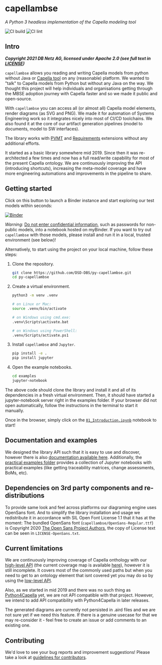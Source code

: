 # capellambse

*A Python 3 headless implementation of the Capella modeling tool*

![CI build](https://github.com/DSD-DBS/py-capella-mbse/actions/workflows/build-test-publish.yml/badge.svg)
![CI lint](https://github.com/DSD-DBS/py-capella-mbse/actions/workflows/lint.yml/badge.svg)

## Intro

***Copyright 2021 DB Netz AG, licensed under Apache 2.0 (see full text in [LICENSE](https://github.com/DSD-DBS/py-capellambse/blob/master/LICENSE))***

`capellambse` allows you reading and writing Capella models from python without Java or [Capella tool](https://www.eclipse.org/capella/) on any (reasonable) platform. We wanted to "talk" to Capella models from Python but without any Java on the way. We thought this project will help individuals and organisations getting through the MBSE adoption journey with Capella faster and so we made it public and open-source.

With `capellambse` you can access all (or almost all) Capella model elements, render diagrams (as SVG and PNG). We made it for automation of Systems Engineering work so it integrates nicely into most of CI/CD toolchains. We also found it at the core of our artifact generation pipelines (model to documents, model to SW interfaces).

The library works with [PVMT](https://www.eclipse.org/capella/addons.html) and [Requirements](https://github.com/eclipse/capella-requirements-vp) extensions without any additional efforts.

It started as a basic library somewhere mid 2019. Since then it was re-architected a few times and now has a full read/write capability for most of the present Capella ontology. We are continuously improving the API (introducing shortcuts), increasing the meta-model coverage and have more engineering automations and improvements in the pipeline to share.

## Getting started

Click on this button to launch a Binder instance and start exploring our test models within seconds:

[![Binder](https://mybinder.org/badge_logo.svg)](https://mybinder.org/v2/gh/DSD-DBS/py-capellambse/HEAD?labpath=examples%2F01_Introduction.ipynb)

*Warning:* [Do not enter confidential information], such as passwords for non-public models, into a notebook hosted on myBinder. If you want to try out `capellambse` with those models, please install and run it in a local, trusted environment (see below)!

[Do not enter confidential information]: <https://github.com/alan-turing-institute/the-turing-way/blob/b36c3ac1c78acbbe18441beaa89514544ed12021/workshops/boost-research-reproducibility-binder/workshop-presentations/zero-to-binder-python.md#private-files>

Alternatively, to start using the project on your local machine, follow these steps:

1. Clone the repository.

   ```bash
   git clone https://github.com/DSD-DBS/py-capellambse.git
   cd py-capellambse
   ```

2. Create a virtual environment.

   ```bash
   python3 -m venv .venv
   
   # on Linux or Mac:
   source .venv/bin/activate
   
   # on Windows using cmd.exe:
   .venv\Scripts\activate.bat
   
   # on Windows using PowerShell:
   .venv/Scripts/activate.ps1
   ```

3. Install `capellambse` and `Jupyter`.

   ```bash
   pip install -e .
   pip install jupyter
   ```

4. Open the example notebooks.

   ```bash
   cd examples
   jupyter-notebook
   ```

The above code should clone the library and install it and all of its dependencies in a fresh virtual environment. Then, it should have started a jupyter-notebook server right in the examples folder. If your browser did not open automatically, follow the instructions in the terminal to start it manually.

Once in the browser, simply click on the [`01_Introduction.ipynb`](examples/01_Introduction.ipynb) notebook to start!

## Documentation and examples

We designed the library API such that it is easy to use and discover, however there is also [documentation available here](https://dsd-dbs.github.io/py-capellambse/). Additionally, the [practical examples folder](https://github.com/DSD-DBS/py-capellambse/blob/master/examples/) provides a collection of Jupyter notebooks with practical examples (like getting traceability matrices, change assessments, BoMs, etc).

## Dependencies on 3rd party components and re-distributions

To provide same look and feel across platforms our diagraming engine uses OpenSans font. And to simplify the library installation and usage we redistribute it in accordance with SIL Open Font License 1.1 that it has at the moment: The bundled OpenSans font (`capellambse/OpenSans-Regular.ttf`) is
Copyright 2020 [The Open Sans Project Authors](https://github.com/googlefonts/opensans), the copy of License text can be seen in `LICENSE-OpenSans.txt`.

## Current limitations

We are continuously improving coverage of Capella onthology with our [high-level API](#TODO) (the current coverage map is available [here](#TODO)), however it is still incomplete. It covers most of the commonly used paths but when you need to get to an ontology element that isnt covered yet you may do so by using the [low-level API](##TODO).

Also, as we started in mid 2019 and there was no such thing as [Python4Capella](https://github.com/labs4capella/python4capella) yet, we are not API compatible with that project. However, we intend to add API compatibility with Python4Capella in later releases.

The generated diagrams are currently not persisted in .aird files and we are not sure yet if we need this feature. If there is a genuine usecase for that we may re-consider it - feel free to create an issue or add comments to an existing one.

## Contributing

We'd love to see your bug reports and improvement suggestions! Please take a look at [guidelines for contributors](https://github.com/DSD-DBS/py-capellambse/blob/master/CONTRIBUTING.md).

